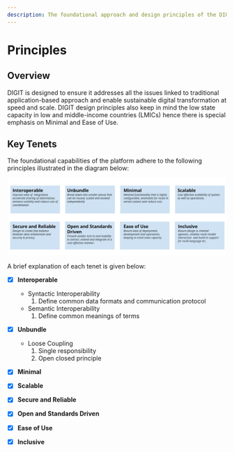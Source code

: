 ```yaml
---
description: The foundational approach and design principles of the DIGIT platform
---
```


# Principles

## Overview

DIGIT is designed to ensure it addresses all the issues linked to traditional application-based approach and enable sustainable digital transformation at speed and scale. DIGIT design principles also keep in mind the low state capacity in low and middle-income countries (LMICs) hence there is special emphasis on Minimal and Ease of Use.&#x20;

## Key Tenets

The foundational capabilities of the platform adhere to the following principles illustrated in the diagram below:

![](<../../.gitbook/assets/image (74).png>)

A brief explanation of each tenet is given below:

* [x] **Interoperable**
  * Syntactic Interoperability
    1. Define common data formats and communication protocol
  * Semantic Interoperability
    1. Define common meanings of terms
* [x] **Unbundle**
  * Loose Coupling
    1. Single responsibility
    2. Open closed principle
* [x] **Minimal**
* [x] **Scalable**
* [x] **Secure and Reliable**
* [x] **Open and Standards Driven**
* [x] **Ease of Use**
* [x] **Inclusive**

